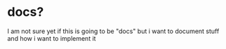 # docs?

I am not sure yet if this is going to be "docs" but i want to document stuff and how i want to implement it